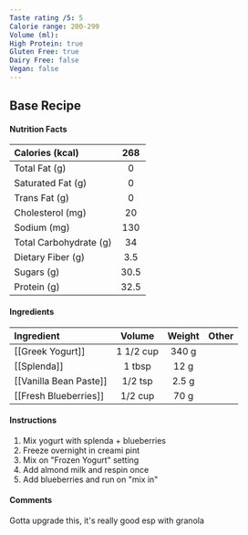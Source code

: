 ```yaml
---
Taste rating /5: 5
Calorie range: 200-299
Volume (ml): 
High Protein: true
Gluten Free: true
Dairy Free: false
Vegan: false
---
```

## Base Recipe
#### Nutrition Facts
| Calories (kcal) | 268 |
| :-- | :--: |
| Total Fat (g) | 0 |
| Saturated Fat (g) | 0 |
| Trans Fat (g) | 0 |
| Cholesterol (mg) | 20 |
| Sodium (mg) | 130 |
| Total Carbohydrate (g) | 34 |
| Dietary Fiber (g) | 3.5 |
| Sugars (g) | 30.5 |
| Protein (g) | 32.5 |
#### Ingredients
| Ingredient | Volume | Weight | Other |
| :-- | :--: | :--: | :--: |
| [[Greek Yogurt]] | 1 1/2 cup | 340 g | |
| [[Splenda]] | 1 tbsp | 12 g | |
| [[Vanilla Bean Paste]] | 1/2 tsp | 2.5 g | |
| [[Fresh Blueberries]] | 1/2 cup | 70 g | |
#### Instructions

1. Mix yogurt with splenda + blueberries
2. Freeze overnight in creami pint
3. Mix on "Frozen Yogurt" setting
4. Add almond milk and respin once
5. Add blueberries and run on "mix in"

#### Comments

Gotta upgrade this, it's really good esp with granola